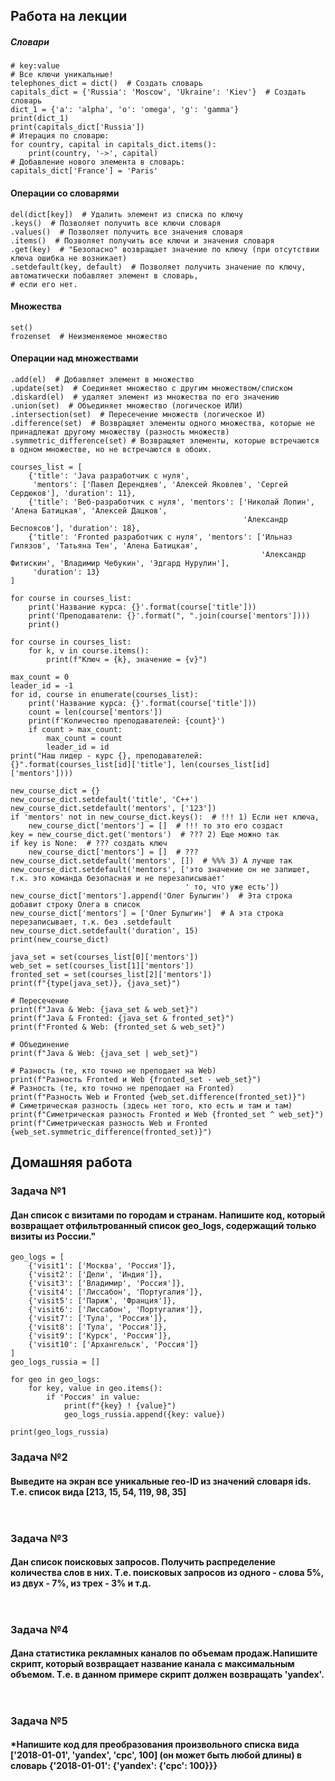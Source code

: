 ## Работа на лекции
##### Словари
```python3
# key:value
# Все ключи уникальные!
telephones_dict = dict()  # Создать словарь
capitals_dict = {'Russia': 'Moscow', 'Ukraine': 'Kiev'}  # Создать словарь
dict_1 = {'a': 'alpha', 'o': 'omega', 'g': 'gamma'}
print(dict_1)
print(capitals_dict['Russia'])
# Итерация по словарю:
for country, capital in capitals_dict.items():
    print(country, '->', capital)
# Добавление нового элемента в словарь:
capitals_dict['France'] = 'Paris'

```
#### Операции со словарями
```python3
del(dict[key])  # Удалить элемент из списка по ключу
.keys()  # Позволяет получить все ключи словаря 
.values()  # Позволяет получить все значения словаря
.items()  # Позволяет получить все ключи и значения словаря
.get(key)  # "Безопасно" возвращает значение по ключу (при отсутствии ключа ошибка не возникает)
.setdefault(key, default)  # Позволяет получить значение по ключу, автоматически побавляет элемент в словарь, 
# если его нет.

```
#### Множества
```python3
set()
frozenset  # Неизменяемое множество
```
#### Операции над множествами
```python3
.add(el)  # Добавляет элемент в множество
.update(set)  # Соединяет множество с другим множеством/списком
.diskard(el)  # удаляет элемент из множества по его значению
.union(set)  # Объединяет множество (логическое ИЛИ)
.intersection(set)  # Пересечение множеств (логическое И)
.difference(set)  # Возвращяет элементы одного множества, которые не принадлежат другому множеству (разность множеств)
.symmetric_difference(set) # Возвращяет элементы, которые встречаются в одном множестве, но не встречаются в обоих.

```
```Python3
courses_list = [
    {'title': 'Java разработчик с нуля',
     'mentors': ['Павел Дерендяев', 'Алексей Яковлев', 'Сергей Сердюков'], 'duration': 11},
    {'title': 'Веб-разработчик с нуля', 'mentors': ['Николай Лопин', 'Алена Батицкая', 'Алексей Дацков',
                                                    'Александр Беспоясов'], 'duration': 18},
    {'title': 'Fronted разработчик с нуля', 'mentors': ['Ильназ Гилязов', 'Татьяна Тен', 'Алена Батицкая',
                                                        'Александр Фитискин', 'Владимир Чебукин', 'Эдгард Нурулин'],
     'duration': 13}
]

for course in courses_list:
    print('Название курса: {}'.format(course['title']))
    print('Преподаватели: {}'.format(", ".join(course['mentors'])))
    print()

for course in courses_list:
    for k, v in course.items():
        print(f"Ключ = {k}, значение = {v}")

max_count = 0
leader_id = -1
for id, course in enumerate(courses_list):
    print('Название курса: {}'.format(course['title']))
    count = len(course['mentors'])
    print(f'Количество преподавателей: {count}')
    if count > max_count:
        max_count = count
        leader_id = id
print("Наш лидер - курс {}, преподавателей: {}".format(courses_list[id]['title'], len(courses_list[id]['mentors'])))

new_course_dict = {}
new_course_dict.setdefault('title', 'C++')
new_course_dict.setdefault('mentors', ['123'])
if 'mentors' not in new_course_dict.keys():  # !!! 1) Если нет ключа,
    new_course_dict['mentors'] = []  # !!! то это его создаст
key = new_course_dict.get('mentors')  # ??? 2) Еще можно так
if key is None:  # ??? создать ключ
    new_course_dict['mentors'] = []  # ???
new_course_dict.setdefault('mentors', [])  # %%% 3) А лучше так
new_course_dict.setdefault('mentors', ['это значение он не запишет, т.к. это команда безопасная и не перезаписывает'
                                       ' то, что уже есть'])
new_course_dict['mentors'].append('Олег Булыгин')  # Эта строка добавит строку Олега в список
new_course_dict['mentors'] = ['Олег Булыгин']  # А эта строка перезаписывает, т.к. без .setdefault
new_course_dict.setdefault('duration', 15)
print(new_course_dict)

java_set = set(courses_list[0]['mentors'])
web_set = set(courses_list[1]['mentors'])
fronted_set = set(courses_list[2]['mentors'])
print(f"{type(java_set)}, {java_set}")

# Пересечение
print(f"Java & Web: {java_set & web_set}")
print(f"Java & Fronted: {java_set & fronted_set}")
print(f"Fronted & Web: {fronted_set & web_set}")

# Объединение
print(f"Java & Web: {java_set | web_set}")

# Разность (те, кто точно не преподает на Web)
print(f"Разность Fronted и Web {fronted_set - web_set}")
# Разность (те, кто точно не преподает на Fronted)
print(f"Разность Web и Fronted {web_set.difference(fronted_set)}")
# Симетрическая разность (здесь нет того, кто есть и там и там)
print(f"Симетрическая разность Fronted и Web {fronted_set ^ web_set}")
print(f"Симетрическая разность Web и Fronted {web_set.symmetric_difference(fronted_set)}")

```
## Домашняя работа
### Задача №1
#### Дан список с визитами по городам и странам. Напишите код, который возвращает отфильтрованный список geo_logs, содержащий только визиты из России."
```python3
geo_logs = [
    {'visit1': ['Москва', 'Россия']},
    {'visit2': ['Дели', 'Индия']},
    {'visit3': ['Владимир', 'Россия']},
    {'visit4': ['Лиссабон', 'Португалия']},
    {'visit5': ['Париж', 'Франция']},
    {'visit6': ['Лиссабон', 'Португалия']},
    {'visit7': ['Тула', 'Россия']},
    {'visit8': ['Тула', 'Россия']},
    {'visit9': ['Курск', 'Россия']},
    {'visit10': ['Архангельск', 'Россия']}
]
geo_logs_russia = []

for geo in geo_logs:
    for key, value in geo.items():
        if 'Россия' in value:
            print(f"{key} ! {value}")
            geo_logs_russia.append({key: value})

print(geo_logs_russia)

```
### Задача №2
#### Выведите на экран все уникальные гео-ID из значений словаря ids. Т.е. список вида [213, 15, 54, 119, 98, 35]
```python3


```
### Задача №3
#### Дан список поисковых запросов. Получить распределение количества слов в них. Т.е. поисковых запросов из одного - слова 5%, из двух - 7%, из трех - 3% и т.д.
```python3


```
### Задача №4
#### Дана статистика рекламных каналов по объемам продаж.Напишите скрипт, который возвращает название канала с максимальным объемом. Т.е. в данном примере скрипт должен возвращать 'yandex'.
```python3


```
### Задача №5
#### *Напишите код для преобразования произвольного списка вида ['2018-01-01', 'yandex', 'cpc', 100] (он может быть любой длины) в словарь {'2018-01-01': {'yandex': {'cpc': 100}}}
```python3


```
